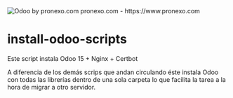 <img alt="Odoo by pronexo.com" src="https://i.postimg.cc/5NMNVbTB/Pro-Nexo-Logo2021-2-git.png" />
pronexo.com - https://www.pronexo.com

# install-odoo-scripts

Este script instala Odoo 15 + Nginx + Certbot

A diferencia de los demás scrips que andan circulando éste instala Odoo con todas las librerías dentro de una sola carpeta lo que facilita 
la tarea a la hora de migrar a otro servidor. 
